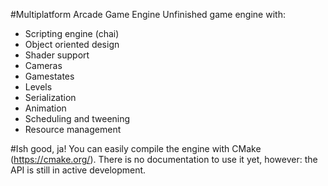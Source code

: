 #Multiplatform Arcade Game Engine
Unfinished game engine with:
- Scripting engine (chai)
- Object oriented design
- Shader support
- Cameras
- Gamestates
- Levels
- Serialization
- Animation
- Scheduling and tweening
- Resource management

#Ish good, ja!
You can easily compile the engine with CMake (https://cmake.org/). There is no documentation to use it yet, however: the API is still in active development.
